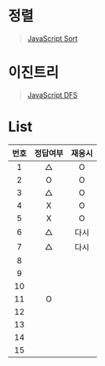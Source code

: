 # 정렬
> [JavaScript Sort](../../../theory/recursive.md)

# 이진트리
> [JavaScript DFS](../../../theory/dfs.md)

# List
|번호|정답여부|재응시|
|:---:|:---:|:---:|
|1|△|O|
|2|O|O|
|3|△|O|
|4|X|O|
|5|X|O|
|6|△|다시|
|7|△|다시|
|8|||
|9|||
|10|||
|11|O||
|12|||
|13|||
|14|||
|15|||
